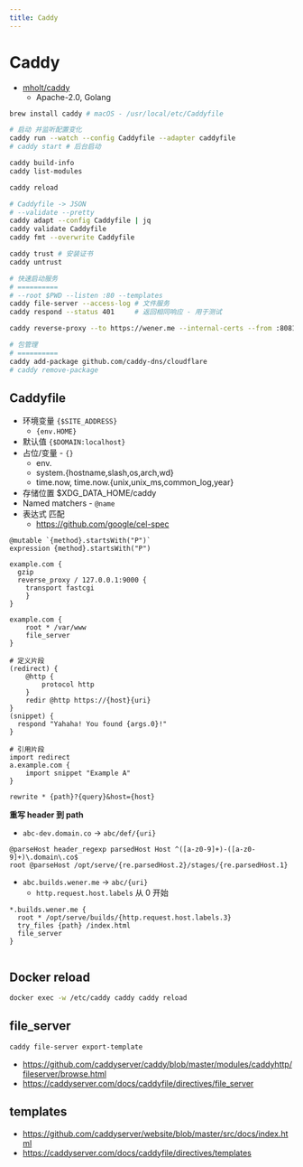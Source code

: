 ```yaml
---
title: Caddy
---
```


# Caddy

- [mholt/caddy](https://github.com/mholt/caddy)
  - Apache-2.0, Golang

```bash
brew install caddy # macOS - /usr/local/etc/Caddyfile

# 启动 并监听配置变化
caddy run --watch --config Caddyfile --adapter caddyfile
# caddy start # 后台启动

caddy build-info
caddy list-modules

caddy reload

# Caddyfile -> JSON
# --validate --pretty
caddy adapt --config Caddyfile | jq
caddy validate Caddyfile
caddy fmt --overwrite Caddyfile

caddy trust # 安装证书
caddy untrust

# 快速启动服务
# ==========
# --root $PWD --listen :80 --templates
caddy file-server --access-log # 文件服务
caddy respond --status 401     # 返回相同响应 - 用于测试

caddy reverse-proxy --to https://wener.me --internal-certs --from :8081 --change-host-header # 反向代理 http://127.0.0.1:8081/

# 包管理
# ==========
caddy add-package github.com/caddy-dns/cloudflare
# caddy remove-package
```

## Caddyfile

- 环境变量 `{$SITE_ADDRESS}`
  - `{env.HOME}`
- 默认值 `{$DOMAIN:localhost}`
- 占位/变量 - `{}`
  - env.
  - system.{hostname,slash,os,arch,wd}
  - time.now, time.now.{unix,unix_ms,common_log,year}
- 存储位置 $XDG_DATA_HOME/caddy
- Named matchers - `@name`
- 表达式 匹配
  - https://github.com/google/cel-spec

```
@mutable `{method}.startsWith("P")`
expression {method}.startsWith("P")
```

```caddyfile
example.com {
  gzip
  reverse_proxy / 127.0.0.1:9000 {
    transport fastcgi
	}
}

example.com {
	root * /var/www
	file_server
}
```

```caddyfile
# 定义片段
(redirect) {
	@http {
		protocol http
	}
	redir @http https://{host}{uri}
}
(snippet) {
  respond "Yahaha! You found {args.0}!"
}

# 引用片段
import redirect
a.example.com {
	import snippet "Example A"
}
```

```
rewrite * {path}?{query}&host={host}
```

**重写 header 到 path**

- `abc-dev.domain.co` -> `abc/def/{uri}`

```
@parseHost header_regexp parsedHost Host ^([a-z0-9]+)-([a-z0-9]+)\.domain\.co$
root @parseHost /opt/serve/{re.parsedHost.2}/stages/{re.parsedHost.1}
```


- `abc.builds.wener.me` -> `abc/{uri}`
  - `http.request.host.labels` 从 0 开始

```
*.builds.wener.me {
  root * /opt/serve/builds/{http.request.host.labels.3}
  try_files {path} /index.html
  file_server
}


```

## Docker reload

```bash
docker exec -w /etc/caddy caddy caddy reload
```

## file_server

```bash
caddy file-server export-template
```

- https://github.com/caddyserver/caddy/blob/master/modules/caddyhttp/fileserver/browse.html
- https://caddyserver.com/docs/caddyfile/directives/file_server

## templates

- https://github.com/caddyserver/website/blob/master/src/docs/index.html
- https://caddyserver.com/docs/caddyfile/directives/templates
